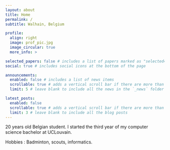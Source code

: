 ```yaml
---
layout: about
title: Home
permalink: /
subtitle: Walhain, Belgium 

profile:
  align: right
  image: prof_pic.jpg
  image_circular: true
  more_info: >

selected_papers: false # includes a list of papers marked as "selected={true}"
social: true # includes social icons at the bottom of the page

announcements:
  enabled: false # includes a list of news items
  scrollable: true # adds a vertical scroll bar if there are more than 3 news items
  limit: 5 # leave blank to include all the news in the `_news` folder

latest_posts:
  enabled: false
  scrollable: true # adds a vertical scroll bar if there are more than 3 new posts items
  limit: 3 # leave blank to include all the blog posts
---
```


20 years old Belgian student. I started the third year of my computer science bachelor at UCLouvain.

Hobbies : Badminton, scouts, informatics.
